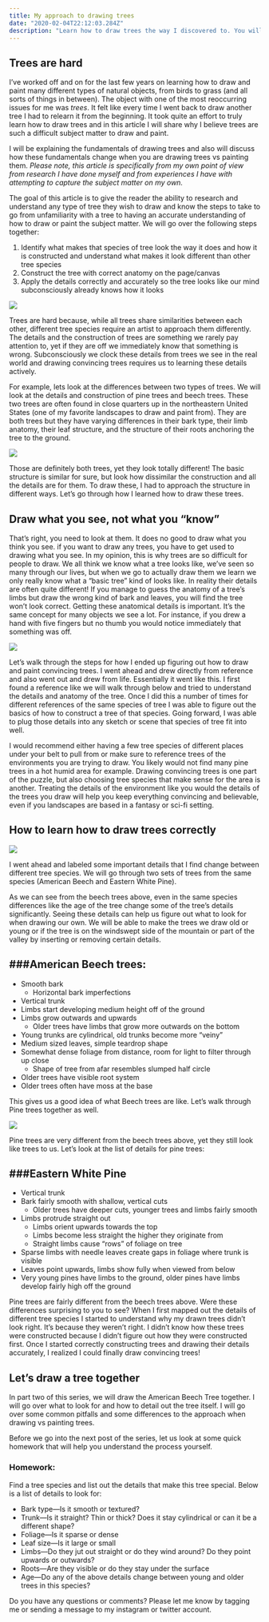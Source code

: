 ```yaml
---
title: My approach to drawing trees
date: "2020-02-04T22:12:03.284Z"
description: "Learn how to draw trees the way I discovered to. You will learn how to not only draw trees, but figure out how to draw any types of trees you would like!"
---
```


## Trees are hard
I’ve worked off and on for the last few years on learning how to draw and paint many different types of natural objects, from birds to grass (and all sorts of things in between). The object with one of the most reoccurring issues for me was _trees_. It felt like every time I went back to draw another tree I had to relearn it from the beginning. It took quite an effort to truly learn how to draw trees and in this article I will share why I believe trees are such a difficult subject matter to draw and paint. 

I will be explaining the fundamentals of drawing trees and also will discuss how these fundamentals change when you are drawing trees vs painting them. _Please note, this article is specifically from my own point of view from research I have done myself and from experiences I have with attempting to capture the subject matter on my own._ 

The goal of this article is to give the reader the ability to research and understand any type of tree they wish to draw and know the steps to take to go from unfamiliarity with a tree to having an accurate understanding of how to draw or paint the subject matter. We will go over the following steps together:

1. Identify what makes that species of tree look the way it does and how it is constructed and understand what makes it look different than other tree species
2. Construct the tree with correct anatomy on the page/canvas
3. Apply the details correctly and accurately so the tree looks like our mind subconsciously already knows how it looks

![](./bear_sketch@2x.png)

Trees are hard because, while all trees share similarities between each other, different tree species require an artist to approach them differently. The details and the construction of trees are something we rarely pay attention to, yet if they are off we immediately know that something is wrong. Subconsciously we clock these details from trees we see in the real world and drawing convincing trees requires us to learning these details actively.

For example, lets look at the differences between two types of trees. We will look at the details and construction of pine trees and beech trees. These two trees are often found in close quarters up in the northeastern United States (one of my favorite landscapes to draw and paint from). They are both trees but they have varying differences in their bark type, their limb anatomy, their leaf structure, and the structure of their roots anchoring the tree to the ground.

![](./bear_sketch@2x2.png)

Those are definitely both trees, yet they look totally different! The basic structure is similar for sure, but look how dissimilar the construction and all the details are for them. To draw these, I had to approach the structure in different ways. Let’s go through how I learned how to draw these trees.

## Draw what you see, not what you “know”
That’s right, you need to look at them. It does no good to draw what you think you see. if you want to draw any trees, you have to get used to drawing what you see. In my opinion, this is why trees are so difficult for people to draw. We all think we know what a tree looks like, we’ve seen so many through our lives, but when we go to actually draw them we learn we only really know what a “basic tree” kind of looks like. In reality their details are often quite different! If you manage to guess the anatomy of a tree’s limbs but draw the wrong kind of bark and leaves, you will find the tree won’t look correct. Getting these anatomical details is important. It’s the same concept for many objects we see a lot. For instance, if you drew a hand with five fingers but no thumb you would notice immediately that something was off.

![](./bear_sketch@2x3.png)

Let’s walk through the steps for how I ended up figuring out how to draw and paint convincing trees. I went ahead and drew directly from reference and also went out and drew from life. Essentially it went like this. I first found a reference like we will walk through below and tried to understand the details and anatomy of the tree. Once I did this a number of times for different references of the same species of tree I was able to figure out the basics of how to construct a tree of that species. Going forward, I was able to plug those details into any sketch or scene that species of tree fit into well.

I would recommend either having a few tree species of different places under your belt to pull from or make sure to reference trees of the environments you are trying to draw. You likely would not find many pine trees in a hot humid area for example. Drawing convincing trees is one part of the puzzle, but also choosing tree species that make sense for the area is another. Treating the details of the environment like you would the details of the trees you draw will help you keep everything convincing and believable, even if you landscapes are based in a fantasy or sci-fi setting.

## How to learn how to draw trees correctly

![](./bear_sketch@2x4.png)

I went ahead and labeled some important details that I find change between different tree species. We will go through two sets of trees from the same species (American Beech and Eastern White Pine). 

As we can see from the beech trees above, even in the same species differences like the age of the tree change some of the tree’s details significantly. Seeing these details can help us figure out what to look for when drawing our own. We will be able to make the trees  we draw old or young or if the tree is on the windswept side of the mountain or part of the valley by inserting or removing certain details.

###American Beech trees:
---
* Smooth bark
	* Horizontal bark imperfections
* Vertical trunk
* Limbs start developing medium height off of the ground
* Limbs grow outwards and upwards
	* Older trees have limbs that grow more outwards on the bottom
* Young trunks are cylindrical, old trunks become more “veiny”
* Medium sized leaves, simple teardrop shape
* Somewhat dense foliage from distance, room for light to filter through up close
	* Shape of tree from afar resembles slumped half circle
* Older trees have visible root system
* Older trees often have moss at the base

This gives us a good idea of what Beech trees are like. Let’s walk through Pine trees together as well.

![](./bear_sketch@2x5.png)

Pine trees are very different from the beech trees above, yet they still look like trees to us. Let’s look at the list of details for pine trees:

###Eastern White Pine
---
* Vertical trunk
* Bark fairly smooth with shallow, vertical cuts
	* Older trees have deeper cuts, younger trees and limbs fairly smooth
* Limbs protrude straight out
	* Limbs orient upwards towards the top
	* Limbs become less straight the higher they originate from
	* Straight limbs cause “rows” of foliage on tree
* Sparse limbs with needle leaves create gaps in foliage where trunk is visible
* Leaves point upwards, limbs show fully when viewed from below
* Very young pines have limbs to the ground, older pines have limbs develop fairly high off the ground

Pine trees are fairly different from the beech trees above. Were these differences surprising to you to see? When I first mapped out the details of different tree species I started to understand why my drawn trees didn’t look right. It’s because they weren’t right. I didn’t know how these trees were constructed because I didn’t figure out how they were constructed first. Once I started correctly constructing trees and drawing their details accurately, I realized I could finally draw convincing trees!

## Let’s draw a tree together
In part two of this series, we will draw the American Beech Tree together. I will go over what to look for and how to detail out the tree itself. I will go over some common pitfalls and some differences to the approach when drawing vs painting trees.

Before we go into the next post of the series, let us look at some quick homework that will help you understand the process yourself.

### Homework:
Find a tree species and list out the details that make this tree special. Below is a list of details to look for:
* Bark type—Is it smooth or textured?
* Trunk—Is it straight? Thin or thick? Does it stay cylindrical or can it be a different shape?
* Foliage—Is it sparse or dense
* Leaf size—Is it large or small
* Limbs—Do they jut out straight or do they wind around? Do they point upwards or outwards?
* Roots—Are they visible or do they stay under the surface
* Age—Do any of the above details change between young and older trees in this species?

Do you have any questions or comments? Please let me know by tagging me or sending a message to my instagram or twitter account.

